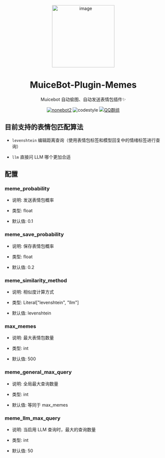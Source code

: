 <div align=center>
  <img width=200 src="https://bot.snowy.moe/logo.png"  alt="image"/>
  <h1 align="center">MuiceBot-Plugin-Memes</h1>
  <p align="center">Muicebot 自动偷图、自动发送表情包插件✨</p>
</div>
<div align=center>
  <a href="https://nonebot.dev/"><img src="https://img.shields.io/badge/nonebot-2-red" alt="nonebot2"></a>
  <img src="https://img.shields.io/badge/Code%20Style-Black-121110.svg" alt="codestyle">
  <a href='https://qm.qq.com/q/lhUBw6Gcdq'><img src="https://img.shields.io/badge/QQ群-MuiceHouse-blue" alt="QQ群组"></a>
</div>

## 目前支持的表情包匹配算法

- `levenshtein` 编辑距离查询（使用表情包标签和模型回复中的情绪标签进行查询）

- `llm` 直接问 LLM 哪个更加合适

## 配置

### meme_probability

- 说明: 发送表情包概率

- 类型: float

- 默认值: 0.1

### meme_save_probability

- 说明: 保存表情包概率

- 类型: float

- 默认值: 0.2

### meme_similarity_method

- 说明: 相似度计算方式

- 类型: Literal["levenshtein", "llm"]

- 默认值: levenshtein

### max_memes

- 说明: 最大表情包数量

- 类型: int

- 默认值: 500

### meme_general_max_query

- 说明: 全局最大查询数量

- 类型: int

- 默认值: 等同于 max_memes

### meme_llm_max_query

- 说明: 当启用 LLM 查询时，最大的查询数量

- 类型: int

- 默认值: 50